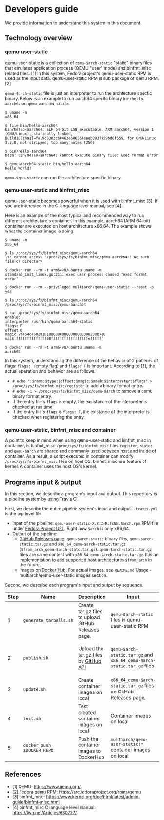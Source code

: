 # Developers guide

We provide information to understand this system in this document.

## Technology overview

### qemu-user-static

qemu-user-static is a collection of `qemu-$arch-static` "static" binary files that emulates application process (QEMU "user" mode) and binfmt_misc related files. [1]
In this system, Fedora project's qemu-user-static RPM is used as the input data. qemu-user-static RPM is sub package of qemu RPM. [2]

`qemu-$arch-static` file is just an interpreter to run the archtecture specfic binary. Below is an example to run aarch64 specifc binary `bin/hello-aarch64` on `qemu-aarch64-static`.

```
$ uname -m
x86_64

$ file bin/hello-aarch64
bin/hello-aarch64: ELF 64-bit LSB executable, ARM aarch64, version 1 (GNU/Linux), statically linked, BuildID[sha1]=fa19c63e3c60463e686564eeeb0937959bd6f559, for GNU/Linux 3.7.0, not stripped, too many notes (256)

$ bin/hello-aarch64
bash: bin/hello-aarch64: cannot execute binary file: Exec format error

$ qemu-aarch64-static bin/hello-aarch64
Hello World!
```

`qemu-$cpu-static` can run the architecture specific binary.


### qemu-user-static and binfmt_misc

qemu-user-static becomes powerful when it is used with binfmt_misc [3].
If you are interested in the C language level manual, see [4].

Here is an example of the most typical and recommended way to run different architecture's container.
In this example, aarch64 (ARM 64-bit) container are executed on host architecture x86_64.
The example shows what the container image is doing.

```
$ uname -m
x86_64

$ ls /proc/sys/fs/binfmt_misc/qemu-aarch64
ls: cannot access '/proc/sys/fs/binfmt_misc/qemu-aarch64': No such file or directory

$ docker run --rm -t arm64v8/ubuntu uname -m
standard_init_linux.go:211: exec user process caused "exec format error"

$ docker run --rm --privileged multiarch/qemu-user-static --reset -p yes

$ ls /proc/sys/fs/binfmt_misc/qemu-aarch64
/proc/sys/fs/binfmt_misc/qemu-aarch64

$ cat /proc/sys/fs/binfmt_misc/qemu-aarch64
enabled
interpreter /usr/bin/qemu-aarch64-static
flags: F
offset 0
magic 7f454c460201010000000000000000000200b700
mask ffffffffffffff00fffffffffffffffffeffffff

$ docker run --rm -t arm64v8/ubuntu uname -m
aarch64
```

In this system, understanding the difference of the behavior of 2 patterns of flags: `flags: ` (empty flag) and `flags: F` is important.
According to [3], the actual operation and behavior are as follows.

* `# echo ":$name:$type:$offset:$magic:$mask:$interpreter:$flags" > /proc/sys/fs/binfmt_misc/register` to add a binary format entry.
* `# echo -1 > /proc/sys/fs/binfmt_misc/qemu-$arch` to remove a qemu binary format entry.
* If the entry file's `flags` is empty, the exsistance of the interpreter is checked at run time.
* If the entry file's `flags` is `flags: F`, the existance of the interpreter is checked when registering the entry.

### qemu-user-static, binfmt_misc and container

A point to keep in mind when using qemu-user-static and binfmt_misc in container, is binfmt_misc `/proc/sys/fs/binfmt_misc` files `register`, `status` and `qemu-$arch` are shared and commonly used between host and inside of container. As a result, a script executed in container can modify `/proc/sys/fs/binfmt_misc` files on host OS.
binfmt_misc is a feature of kernel. A container uses the host OS's kernel.

## Programs input & output

In this section, we describe a program's input and output.
This repository is a pipeline system by using Travis CI.

First, we describe the entire pipelne system's input and output. `.travis.yml` is the top level file.

* Input of the pipeline: `qemu-user-static-X.Y.Z-R.fcNN.$arch.rpm` RPM file under [Fedora Project URL](https://kojipkgs.fedoraproject.org/packages/qemu). Right now `$arch` is only x86_64.
* Output of the pipeline:
  * [GitHub Releases page](https://github.com/multiarch/qemu-user-static/releases): `qemu-$arch-static` binary files, `qemu-$arch-static.tar.gz` and `x86_64_qemu-$arch-static.tar.gz` (`$from_arch_qemu-$arch-statc.tar.gz`). `qemu-$arch-static.tar.gz` files are same content with `x86_64_qemu-$arch-static.tar.gz`. It is an implementation to add supported host architectures `$from_arch` in the future.
  * Images on [Docker Hub](https://hub.docker.com/r/multiarch/qemu-user-static/). For actual images, see `README.md` Usage - multiarch/qemu-user-static images section.

Second, we describe each program's input and output by sequence.

| Step | Name | Description | Input | Output |
| ---- | ---- | ----------- | ----- | ------ |
| 1 | `generate_tarballs.sh` | Create tar.gz files to upload GitHub Releases page. | `qemu-$arch-static` files in qemu-user-static RPM  | `qemu-$arch-static.tar.gz` and `x86_64_qemu-$arch-static.tar.gz` files |
| 2 | `publish.sh` | Upload the tar.gz files by [GitHub API](https://developer.github.com/) | `qemu-$arch-static.tar.gz` and `x86_64_qemu-$arch-static.tar.gz` files | `qemu-$arch-static.tar.gz` and `x86_64_qemu-$arch-static.tar.gz` files on GitHub Releases page. |
| 3 | `update.sh` | Create container images on local | `x86_64_qemu-$arch-static.tar.gz` files on GitHub Releases page. | Container images on local |
| 4 | `test.sh` | Test created container images on local | Container images on local | `test/*` container images created as a result of tests  |
| 5 | `docker push $DOCKER_REPO` | Push the container images to DockerHub | `multiarch/qemu-user-static:*` container images on local | `multiarch/qemu-user-static:*` container images on Docker Hub |

## References

* [1] QEMU: https://www.qemu.org/
* [2] Fedora qemu RPM: https://src.fedoraproject.org/rpms/qemu
* [3] binfmt_misc: https://www.kernel.org/doc/html/latest/admin-guide/binfmt-misc.html
* [4] binfmt_misc C language level manual: https://lwn.net/Articles/630727/
